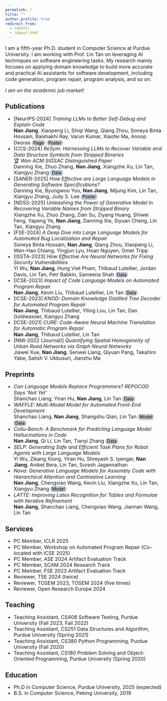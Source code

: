 ```yaml
---
permalink: /
title: ""
author_profile: true
redirect_from: 
  - /about/
  - /about.html
---
```


<style>
  .button {
    display: inline-block;
    padding: 1px 5px;
    color: black;
    background-color: #bec8d1;
    text-align: center;
    text-decoration: none;
    border-radius: 8px;
    font-size: 14px;
  }
</style>


<p style="font-size:16px">I am a fifth-year Ph.D. student in Computer Science at <a href="https://www.cs.purdue.edu/" style="text-decoration: none;">Purdue University</a>. I am working with Prof. <a href="https://www.cs.purdue.edu/homes/lintan/" style="text-decoration: none;">Lin Tan</a> on leveraging AI techniques on software engineering tasks. My research mainly focuses on applying domain knowledge to build more accurate and practical AI assistants for software development, including code generation, program repair, program analysis, and so on.</p>

<em style="font-size:16px">I am on the academic job market!</em>

Publications
-----
<ul style="line-height: 1.2; font-size:16px">
  <li>
    <a href="https://neurips.cc/Conferences/2024" style="text-decoration: none;">[NeurIPS-2024]</a>
    <a href="https://arxiv.org/abs/2405.18649" style="text-decoration: none;"><em>Training LLMs to Better Self-Debug and Explain Code</em></a>
    <br>
    <b>Nan Jiang</b>, Xiaopeng Li, Shiqi Wang, Qiang Zhou, Soneya Binta Hossain, Baishakhi Ray, Varun Kumar, Xiaofei Ma, Anoop Deoras
    <a href="https://ledex-llm.github.io/" style="text-decoration: none;" class="button">Page</a>
    <a href="https://drive.google.com/file/d/17uaixGrYwjhEgqGjlk6hKdYMRwb4MU0y/view" style="text-decoration: none;" class="button">Poster</a>
  </li>
  <li>
    <a href="https://www.sigsac.org/ccs/CCS2024/" style="text-decoration: none;">[CCS-2024]</a>
    <a href="https://www.cs.purdue.edu/homes/lintan/publications/resym-ccs24.pdf" style="text-decoration: none;"><em>ReSym: Harnessing LLMs to Recover Variable and Data Structure Symbols from Stripped Binaries</em></a>
    <br>🏆 <em>Won ACM SIGSAC Distinguished Paper</em><br>
    Danning Xie, Zhuo Zhang, <b>Nan Jiang</b>, Xiangzhe Xu, Lin Tan, Xiangyu Zhang
    <a href="https://github.com/lt-asset/resym" style="text-decoration: none;" class="button">Data</a>
  </li>
  <li>
    <a href="https://conf.researchr.org/home/saner-2025" style="text-decoration: none;">[SANER-2025]</a>
    <a href="https://arxiv.org/abs/2306.03324" style="text-decoration: none;"><em>How Effective are Large Language Models in Generating Software Specifications?</em></a>
    <br>
    Danning Xie, Byungwoo Yoo, <b>Nan Jiang</b>, Mijung Kim, Lin Tan, Xiangyu Zhang, Judy S. Lee
    <a href="https://drive.google.com/file/d/1sNvHqNmsux1xfOAHWuKPB8mbbAMN4Obt/view?usp=sharing" style="text-decoration: none;" class="button">Poster</a>
  </li>
  <li>
    <a href="https://www.ndss-symposium.org/ndss2025/" style="text-decoration: none;">[NDSS-2025]</a>
    <a href="https://arxiv.org/abs/2306.02546" style="text-decoration: none;"><em>Unleashing the Power of Generative Model in Recovering Variable Names from Stripped Binary</em></a>
    <br>
    Xiangzhe Xu, Zhuo Zhang, Zian Su, Ziyang Huang, Shiwei Feng, Yapeng Ye, <b>Nan Jiang</b>, Danning Xie, Siyuan Cheng, Lin Tan, Xiangyu Zhang
  </li>
  <li>
    <a href="https://conf.researchr.org/home/fse-2024" style="text-decoration: none;">[FSE-2024]</a>
    <a href="https://dl.acm.org/doi/10.1145/3660773" style="text-decoration: none;"><em>A Deep Dive into Large Language Models for Automated Bug Localization and Repair</em></a>
    <br>
    Soneya Binta Hossain, <b>Nan Jiang</b>, Qiang Zhou, Xiaopeng Li, Wen-Hao Chiang, Yingjun Lyu, Hoan Nguyen, Omer Tripp
  </li>
  <li>
    <a href="https://conf.researchr.org/home/issta-2023" style="text-decoration: none;">[ISSTA-2023]</a>
    <a href="https://dl.acm.org/doi/abs/10.1145/3597926.3598135" style="text-decoration: none;"><em>How Effective Are Neural Networks for Fixing Security Vulnerabilities</em></a>
    <br>
    Yi Wu, <b>Nan Jiang</b>, Hung Viet Pham, Thibaud Lutellier, Jordan Davis, Lin Tan, Petr Babkin, Sameena Shah
    <a href="https://github.com/lin-tan/llm-vul" style="text-decoration: none;" class="button">Data</a>
  </li>
  <li>
    <a href="https://conf.researchr.org/home/icse-2023" style="text-decoration: none;">[ICSE-2023]</a>
    <a href="https://dl.acm.org/doi/10.1109/ICSE48619.2023.00125" style="text-decoration: none;"><em>Impact of Code Language Models on Automated Program Repair</em></a>
    <br>
    <b>Nan Jiang</b>, Kevin Liu, Thibaud Lutellier, Lin Tan
    <a href="https://github.com/lin-tan/clm" style="text-decoration: none;" class="button">Data</a>
  </li>
  <li>
    <a href="https://conf.researchr.org/home/icse-2023" style="text-decoration: none;">[ICSE-2023]</a>
    <a href="https://dl.acm.org/doi/10.1109/ICSE48619.2023.00111" style="text-decoration: none;"><em>KNOD: Domain Knowledge Distilled Tree Decoder for Automated Program Repair</em></a>
    <br>
    <b>Nan Jiang</b>, Thibaud Lutellier, Yiling Lou, Lin Tan, Dan Goldwasser, Xiangyu Zhang
  </li>
  <li>
    <a href="https://conf.researchr.org/home/icse-2021" style="text-decoration: none;">[ICSE-2021]</a>
    <a href="https://dl.acm.org/doi/10.1109/ICSE43902.2021.00107" style="text-decoration: none;"><em>CURE: Code-Aware Neural Machine Translation for Automatic Program Repair</em></a>
    <br>
    <b>Nan Jiang</b>, Thibaud Lutellier, Lin Tan
  </li>
  <li>
    <a href="https://www.nature.com/natmachintell/" style="text-decoration: none;">[NMI-2022 (Journal)]</a>
    <a href="https://www.nature.com/articles/s42256-022-00462-y" style="text-decoration: none;"><em>Quantifying Spatial Homogeneity of Urban Road Networks via Graph Neural Networks</em></a>
    <br>
    Jiawei Xue, <b>Nan Jiang</b>, Senwei Liang, Qiyuan Pang, Takahiro Yabe, Satish V. Ukkusuri, Jianzhu Ma
  </li>
</ul>

Preprints
-----
<ul style="line-height: 1.2; font-size:16px">
  <li>
    <a href="https://arxiv.org/abs/2410.21647" style="text-decoration: none;"><em>Can Language Models Replace Programmers? REPOCOD Says 'Not Yet'</em></a>
    <br>
    Shanchao Liang, Yiran Hu, <b>Nan Jiang</b>, Lin Tan
    <a href="https://huggingface.co/datasets/lt-asset/REPOCOD" style="text-decoration: none;" class="button">Data</a>
  </li>
  <li>
    <a href="https://arxiv.org/abs/2410.18362" style="text-decoration: none;"><em>WAFFLE: Multi-Modal Model for Automated Front-End Development</em></a>
    <br>
    Shanchao Liang, <b>Nan Jiang</b>, Shangshu Qian, Lin Tan
    <a href="https://huggingface.co/lt-asset/Waffle_VLM_WebSight" style="text-decoration: none;" class="button">Model</a>
    <a href="https://github.com/lt-asset/Waffle" style="text-decoration: none;" class="button">Data</a>
  </li>
  <li>
    <a href="https://arxiv.org/abs/2410.09997" style="text-decoration: none;"><em>Collu-Bench: A Benchmark for Predicting Language Model Hallucinations in Code</em></a>
    <br>
    <b>Nan Jiang</b>, Qi Li, Lin Tan, Tianyi Zhang
    <a href="https://huggingface.co/datasets/lt-asset/collu-bench" style="text-decoration: none;" class="button">Data</a>
  </li>
  <li>
    <a href="https://arxiv.org/abs/2409.19471" style="text-decoration: none;"><em>SELP: Generating Safe and Efficient Task Plans for Robot Agents with Large Language Models</em></a>
    <br>
    Yi Wu, Zikang Xiong, Yiran Hu, Shreyash S. Iyengar, <b>Nan Jiang</b>, Aniket Bera, Lin Tan, Suresh Jagannathan
  </li>
  <li>
    <a href="https://arxiv.org/abs/2311.13721" style="text-decoration: none;"><em>Nova: Generative Language Models for Assembly Code with Hierarchical Attention and Contrastive Learning</em></a>
    <br>
    <b>Nan Jiang</b>, Chengxiao Wang, Kevin Liu, Xiangzhe Xu, Lin Tan, Xiangyu Zhang
    <a href="https://huggingface.co/lt-asset/nova-6.7b-bcr" style="text-decoration: none;" class="button">Model</a>
  </li>
  <li>
    <a href="https://arxiv.org/abs/2409.14201" style="text-decoration: none;"><em>LATTE: Improving Latex Recognition for Tables and Formulae with Iterative Refinement</em></a>
    <br>
    <b>Nan Jiang</b>, Shanchao Liang, Chengxiao Wang, Jiannan Wang, Lin Tan
  </li>
</ul>

Services
-----
<ul style="line-height: 1.2; font-size:16px">
  <li>
    PC Member, <a href="https://iclr.cc/Conferences/2025" style="text-decoration: none;">ICLR 2025</a>
  </li>
  <li>
    PC Member, <a href="https://program-repair.org/workshop-2025/" style="text-decoration: none;">Workshop on Automated Program Repair (Co-located with ICSE 2025)</a>
  </li>
  <li>
    PC Member, <a href="https://conf.researchr.org/track/ase-2024/ase-2024-artifact-evaluation-track" style="text-decoration: none;">ASE 2024 Artifact Evaluation Track</a>
  </li>
  <li>
    PC Member, <a href="https://conf.researchr.org/home/scam-2024" style="text-decoration: none;">SCAM 2024 Research Track</a>
  </li>
  <li>
    PC Member, <a href="https://2023.esec-fse.org/track/fse-2023-artifacts" style="text-decoration: none;">FSE 2023 Artifact Evaluation Track</a>
  </li>
  <li>
    Reviewer, <a href="https://ieeexplore.ieee.org/xpl/aboutJournal.jsp?punumber=32" style="text-decoration: none;">TSE 2024</a> (twice)
  </li>
  <li>
    Reviewer, <a href="https://dl.acm.org/journal/tosem" style="text-decoration: none;">TOSEM 2023</a>, <a href="https://dl.acm.org/journal/tosem" style="text-decoration: none;">TOSEM 2024</a> (five times)
  </li>
  <li>
    Reviewer, <a href="https://open-research-europe.ec.europa.eu/" style="text-decoration: none;">Open Research Europe 2024</a>
  </li>
</ul>

Teaching
-----
<ul style="line-height: 1.2; font-size:16px">
  <li>
    Teaching Assistant, CS408 Software Testing, Purdue University (Fall 2023, Fall 2022)
  </li>
  <li>
    Teaching Assistant, CS251 Data Structures and Algorithm, Purdue University (Spring 2021)
  </li>
  <li>
    Teaching Assistant, CS380 Python Programming, Purdue University (Fall 2020)
  </li>
  <li>
    Teaching Assistant, CS180 Problem Solving and Object-Oriented Programming, Purdue University (Spring 2020)
  </li>
</ul>


Education
-----
<ul style="line-height: 1.2; font-size:16px">
  <li>
    Ph.D in Computer Science, <a href="https://www.cs.purdue.edu/" style="text-decoration: none;">Purdue University</a>, 2025 (expected)
  </li>
  <li>
    B.S. in Computer Science, <a href="https://english.pku.edu.cn/" style="text-decoration: none;">Peking University</a>, 2019
  </li>
</ul>
